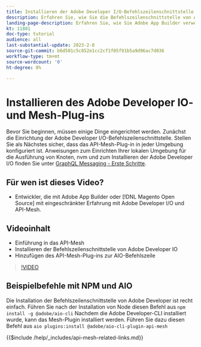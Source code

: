 ```yaml
---
title: Installieren der Adobe Developer I/O-Befehlszeilenschnittstelle und des API-Mesh-Plug-ins
description: Erfahren Sie, wie Sie die Befehlszeilenschnittstelle von Adobe Developer IO und das API-Mesh-Plug-in installieren.
landing-page-description: Erfahren Sie, wie Sie Adobe App Builder verwenden und das Adobe Developer I/O mit API-Mesh-Plug-in installieren.
kt: 11801
doc-type: tutorial
audience: all
last-substantial-update: 2023-2-8
source-git-commit: b6d501c5c852e1cc2cf1f05f91b5a9d96ac7d036
workflow-type: tm+mt
source-wordcount: '0'
ht-degree: 0%

---
```



# Installieren des Adobe Developer IO- und Mesh-Plug-ins

Bevor Sie beginnen, müssen einige Dinge eingerichtet werden. Zunächst die Einrichtung der Adobe Developer I/O-Befehlszeilenschnittstelle. Stellen Sie als Nächstes sicher, dass das API-Mesh-Plug-in in jeder Umgebung konfiguriert ist.
Anweisungen zum Einrichten Ihrer lokalen Umgebung für die Ausführung von Knoten, nvm und zum Installieren der Adobe Developer I/O finden Sie unter [GraphQL Messaging - Erste Schritte](https://developer.adobe.com/graphql-mesh-gateway/gateway/getting-started/).

## Für wen ist dieses Video?

* Entwickler, die mit Adobe App Builder oder [!DNL Magento Open Source] mit eingeschränkter Erfahrung mit Adobe Developer I/O und API-Mesh.

## Videoinhalt

* Einführung in das API-Mesh
* Installieren der Befehlszeilenschnittstelle von Adobe Developer IO
* Hinzufügen des API-Mesh-Plug-ins zur AIO-Befehlszeile

>[!VIDEO](https://video.tv.adobe.com/v/3414122/)

## Beispielbefehle mit NPM und AIO

Die Installation der Befehlszeilenschnittstelle von Adobe Developer ist recht einfach. Führen Sie nach der Installation von Node diesen Befehl aus `npm install -g @adobe/aio-cli`
Nachdem die Adobe Developer-CLI installiert wurde, kann das Mesh-Plugin installiert werden. Führen Sie dazu diesen Befehl aus `aio plugins:install @adobe/aio-cli-plugin-api-mesh`

{{$include /help/_includes/api-mesh-related-links.md}}
